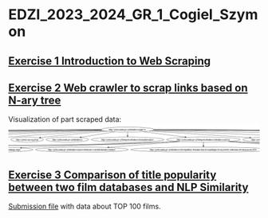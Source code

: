 # EDZI_2023_2024_GR_1_Cogiel_Szymon
## [Exercise 1 Introduction to Web Scraping](Cwiczenia_1/)
## [Exercise 2 Web crawler to scrap links based on N-ary tree](Cwiczenia_2/)
Visualization of part scraped data:
![Alt text](Cwiczenia_2/resources/Scrap_viz.png "a title")

## [Exercise 3 Comparison of title popularity between two film databases and NLP Similarity](Cwiczenia_3/)
[Submission file](Cwiczenia_3/submission.json) with data about TOP 100 films.